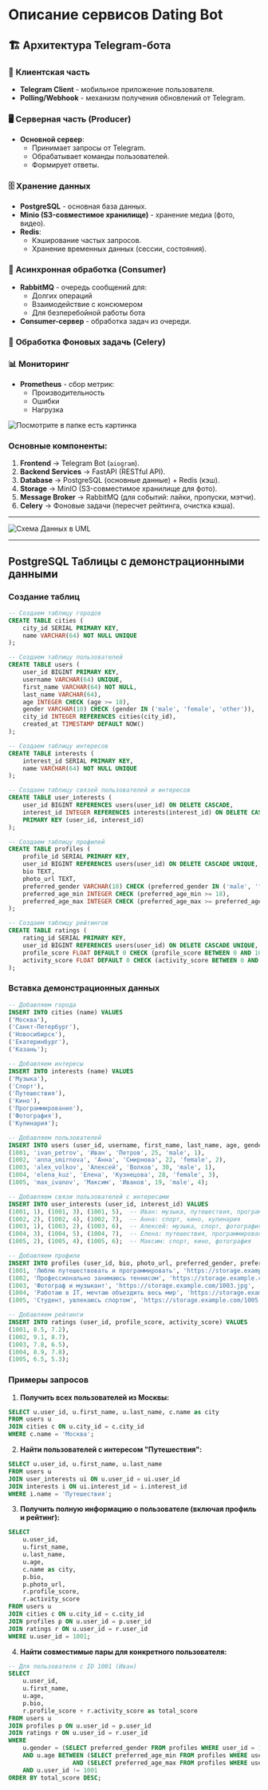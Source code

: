 # **Описание сервисов Dating Bot**

## 🏗 **Архитектура Telegram-бота**

### 📱 **Клиентская часть**

- **Telegram Client** - мобильное приложение пользователя.
- **Polling/Webhook** - механизм получения обновлений от Telegram.

### 🖥 **Серверная часть (Producer)**

- **Основной сервер**:
  - Принимает запросы от Telegram.
  - Обрабатывает команды пользователей.
  - Формирует ответы.

### 🗄 **Хранение данных**

- **PostgreSQL** - основная база данных.
- **Minio (S3-совместимое хранилище)** - хранение медиа (фото, видео).
- **Redis**:
  - Кэширование частых запросов.
  - Хранение временных данных (сессии, состояния).

### 🔄 **Асинхронная обработка (Consumer)**

- **RabbitMQ** - очередь сообщений для:
  - Долгих операций
  - Взаимодействие с консюмером
  - Для безперебойной работы бота
- **Consumer-сервер** - обработка задач из очереди.

### 🔔 **Обработка Фоновых задачь (Celery)**

### 📊 **Мониторинг**

- **Prometheus** - сбор метрик:
  - Производительность
  - Ошибки
  - Нагрузка

![Посмотрите в папке есть картинка](./Arhitecthure.jpg)

### **Основные компоненты:**

1. **Frontend** → Telegram Bot (`aiogram`).
2. **Backend Services** → FastAPI (RESTful API).
3. **Database** → PostgreSQL (основные данные) + Redis (кэш).
4. **Storage** → MinIO (S3-совместимое хранилище для фото).
5. **Message Broker** → RabbitMQ (для событий: лайки, пропуски, мэтчи).
6. **Celery** → Фоновые задачи (пересчет рейтинга, очистка кэша).

---

![Схема Данных в UML](./schemas.png)

---

## PostgreSQL Таблицы с демонстрационными данными

### Создание таблиц

```sql
-- Создаем таблицу городов
CREATE TABLE cities (
    city_id SERIAL PRIMARY KEY,
    name VARCHAR(64) NOT NULL UNIQUE
);

-- Создаем таблицу пользователей
CREATE TABLE users (
    user_id BIGINT PRIMARY KEY,
    username VARCHAR(64) UNIQUE,
    first_name VARCHAR(64) NOT NULL,
    last_name VARCHAR(64),
    age INTEGER CHECK (age >= 18),
    gender VARCHAR(10) CHECK (gender IN ('male', 'female', 'other')),
    city_id INTEGER REFERENCES cities(city_id),
    created_at TIMESTAMP DEFAULT NOW()
);

-- Создаем таблицу интересов
CREATE TABLE interests (
    interest_id SERIAL PRIMARY KEY,
    name VARCHAR(64) NOT NULL UNIQUE
);

-- Создаем таблицу связей пользователей и интересов
CREATE TABLE user_interests (
    user_id BIGINT REFERENCES users(user_id) ON DELETE CASCADE,
    interest_id INTEGER REFERENCES interests(interest_id) ON DELETE CASCADE,
    PRIMARY KEY (user_id, interest_id)
);

-- Создаем таблицу профилей
CREATE TABLE profiles (
    profile_id SERIAL PRIMARY KEY,
    user_id BIGINT REFERENCES users(user_id) ON DELETE CASCADE UNIQUE,
    bio TEXT,
    photo_url TEXT,
    preferred_gender VARCHAR(10) CHECK (preferred_gender IN ('male', 'female', 'other')),
    preferred_age_min INTEGER CHECK (preferred_age_min >= 18),
    preferred_age_max INTEGER CHECK (preferred_age_max >= preferred_age_min)
);

-- Создаем таблицу рейтингов
CREATE TABLE ratings (
    rating_id SERIAL PRIMARY KEY,
    user_id BIGINT REFERENCES users(user_id) ON DELETE CASCADE UNIQUE,
    profile_score FLOAT DEFAULT 0 CHECK (profile_score BETWEEN 0 AND 10),
    activity_score FLOAT DEFAULT 0 CHECK (activity_score BETWEEN 0 AND 10)
);
```

### Вставка демонстрационных данных

```sql
-- Добавляем города
INSERT INTO cities (name) VALUES
('Москва'),
('Санкт-Петербург'),
('Новосибирск'),
('Екатеринбург'),
('Казань');

-- Добавляем интересы
INSERT INTO interests (name) VALUES
('Музыка'),
('Спорт'),
('Путешествия'),
('Кино'),
('Программирование'),
('Фотография'),
('Кулинария');

-- Добавляем пользователей
INSERT INTO users (user_id, username, first_name, last_name, age, gender, city_id) VALUES
(1001, 'ivan_petrov', 'Иван', 'Петров', 25, 'male', 1),
(1002, 'anna_smirnova', 'Анна', 'Смирнова', 22, 'female', 2),
(1003, 'alex_volkov', 'Алексей', 'Волков', 30, 'male', 1),
(1004, 'elena_kuz', 'Елена', 'Кузнецова', 28, 'female', 3),
(1005, 'max_ivanov', 'Максим', 'Иванов', 19, 'male', 4);

-- Добавляем связи пользователей с интересами
INSERT INTO user_interests (user_id, interest_id) VALUES
(1001, 1), (1001, 3), (1001, 5),  -- Иван: музыка, путешествия, программирование
(1002, 2), (1002, 4), (1002, 7),  -- Анна: спорт, кино, кулинария
(1003, 1), (1003, 2), (1003, 6),  -- Алексей: музыка, спорт, фотография
(1004, 3), (1004, 5), (1004, 7),  -- Елена: путешествия, программирование, кулинария
(1005, 2), (1005, 4), (1005, 6);  -- Максим: спорт, кино, фотография

-- Добавляем профили
INSERT INTO profiles (user_id, bio, photo_url, preferred_gender, preferred_age_min, preferred_age_max) VALUES
(1001, 'Люблю путешествовать и программировать', 'https://storage.example.com/1001.jpg', 'female', 20, 30),
(1002, 'Профессионально занимаюсь теннисом', 'https://storage.example.com/1002.jpg', 'male', 22, 35),
(1003, 'Фотограф и музыкант', 'https://storage.example.com/1003.jpg', 'female', 25, 40),
(1004, 'Работаю в IT, мечтаю объездить весь мир', 'https://storage.example.com/1004.jpg', 'male', 25, 35),
(1005, 'Студент, увлекаюсь спортом', 'https://storage.example.com/1005.jpg', 'female', 18, 25);

-- Добавляем рейтинги
INSERT INTO ratings (user_id, profile_score, activity_score) VALUES
(1001, 8.5, 7.2),
(1002, 9.1, 8.7),
(1003, 7.8, 6.5),
(1004, 8.9, 7.8),
(1005, 6.5, 5.3);
```

### Примеры запросов

1. **Получить всех пользователей из Москвы:**

```sql
SELECT u.user_id, u.first_name, u.last_name, c.name as city
FROM users u
JOIN cities c ON u.city_id = c.city_id
WHERE c.name = 'Москва';
```

2. **Найти пользователей с интересом "Путешествия":**

```sql
SELECT u.user_id, u.first_name, u.last_name
FROM users u
JOIN user_interests ui ON u.user_id = ui.user_id
JOIN interests i ON ui.interest_id = i.interest_id
WHERE i.name = 'Путешествия';
```

3. **Получить полную информацию о пользователе (включая профиль и рейтинг):**

```sql
SELECT
    u.user_id,
    u.first_name,
    u.last_name,
    u.age,
    c.name as city,
    p.bio,
    p.photo_url,
    r.profile_score,
    r.activity_score
FROM users u
JOIN cities c ON u.city_id = c.city_id
JOIN profiles p ON u.user_id = p.user_id
JOIN ratings r ON u.user_id = r.user_id
WHERE u.user_id = 1001;
```

4. **Найти совместимые пары для конкретного пользователя:**

```sql
-- Для пользователя с ID 1001 (Иван)
SELECT
    u.user_id,
    u.first_name,
    u.age,
    p.bio,
    r.profile_score + r.activity_score as total_score
FROM users u
JOIN profiles p ON u.user_id = p.user_id
JOIN ratings r ON u.user_id = r.user_id
WHERE
    u.gender = (SELECT preferred_gender FROM profiles WHERE user_id = 1001)
    AND u.age BETWEEN (SELECT preferred_age_min FROM profiles WHERE user_id = 1001)
                  AND (SELECT preferred_age_max FROM profiles WHERE user_id = 1001)
    AND u.user_id != 1001
ORDER BY total_score DESC;
```
